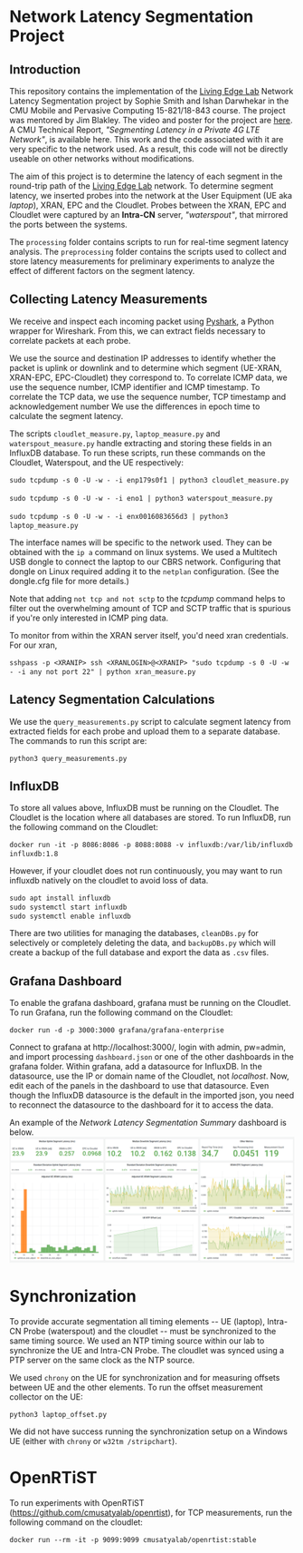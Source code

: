 

# Network Latency Segmentation Project

## Introduction
This repository contains the implementation of the  [Living Edge Lab](https://www.cmu.edu/scs/edgecomputing/index.html)  Network Latency Segmentation project by Sophie Smith and Ishan Darwhekar in the CMU Mobile and Pervasive Computing 15-821/18-843 course. The project was mentored by Jim Blakley. The video and poster for the project are [here](https://www.cs.cmu.edu/~15-821/archive/#2021). A CMU Technical Report, *"Segmenting Latency in a Private 4G LTE Network"*, is available here<link when published>. This work and the code associated with it are very specific to the network used. As a result, this code will not be directly useable on other networks without modifications.

The aim of this project is to determine the latency of each segment in the round-trip path of the [Living Edge Lab](https://www.cmu.edu/scs/edgecomputing/index.html) network. To determine segment latency, we inserted probes into the network at the User Equipment (UE aka *laptop*), XRAN, EPC and the Cloudlet. Probes between the XRAN, EPC and Cloudlet were captured by an **Intra-CN** server, *"waterspout"*, that mirrored the ports between the systems.

The `processing` folder contains scripts to run for real-time segment latency analysis. The `preprocessing` folder contains the scripts used to collect and store latency measurements for preliminary experiments to analyze the effect of different factors on the segment latency. 

## Collecting Latency Measurements
We receive and inspect each incoming packet using [Pyshark](https://github.com/KimiNewt/pyshark), a Python wrapper for Wireshark. From this, we can extract fields necessary to correlate packets at each probe. 

We use the source and destination IP addresses to identify whether the packet is uplink or downlink and to determine which segment (UE-XRAN, XRAN-EPC, EPC-Cloudlet) they correspond to. To correlate ICMP data, we use the sequence number, ICMP identifier and ICMP timestamp. To correlate the TCP data, we use the sequence number, TCP timestamp and acknowledgement number We use the differences in epoch time to calculate the segment latency. 

The scripts `cloudlet_measure.py`, `laptop_measure.py` and `waterspout_measure.py` handle extracting and storing these fields in an InfluxDB database. To run these scripts, run these commands on the Cloudlet, Waterspout, and the UE respectively:

```
sudo tcpdump -s 0 -U -w - -i enp179s0f1 | python3 cloudlet_measure.py

sudo tcpdump -s 0 -U -w - -i eno1 | python3 waterspout_measure.py

sudo tcpdump -s 0 -U -w - -i enx0016083656d3 | python3 laptop_measure.py
```

The interface names will be specific to the network used. They can be obtained with the `ip a` command on linux systems. We used a Multitech USB dongle to connect the laptop to our CBRS network. Configuring that dongle on Linux required adding it to the `netplan` configuration. (See the dongle.cfg file for more details.)

Note that adding ```not tcp and not sctp``` to the *tcpdump* command helps to filter out the overwhelming amount of  TCP and SCTP traffic that is spurious if you're only interested in ICMP ping data.

To monitor from within the XRAN server itself, you'd need xran credentials. For our xran,

```
sshpass -p <XRANIP> ssh <XRANLOGIN>@<XRANIP> "sudo tcpdump -s 0 -U -w - -i any not port 22" | python xran_measure.py
```

## Latency Segmentation Calculations
We use the `query_measurements.py` script to calculate segment latency from extracted fields for each probe and upload them to a separate database. The commands to run this script are: 

```
python3 query_measurements.py 
```

## InfluxDB

To store all values above, InfluxDB must be running on the Cloudlet. The Cloudlet is the location where all databases are stored. To run InfluxDB, run the following command on the Cloudlet:

```
docker run -it -p 8086:8086 -p 8088:8088 -v influxdb:/var/lib/influxdb influxdb:1.8
```

However, if your cloudlet does not run continuously, you may want to run influxdb natively on the cloudlet to avoid loss of data.

```
sudo apt install influxdb
sudo systemctl start influxdb
sudo systemctl enable influxdb
```
There are two utilities for managing the databases, `cleanDBs.py` for selectively or completely deleting the data, and `backupDBs.py` which will create a backup of the full database and export the data as `.csv` files.

## Grafana Dashboard
To enable the grafana dashboard, grafana must be running on the Cloudlet. To run Grafana, run the following command on the Cloudlet:

```
docker run -d -p 3000:3000 grafana/grafana-enterprise
```
Connect to grafana at http://localhost:3000/, login with admin, pw=admin, and import processing `dashboard.json` or one of the other dashboards in the grafana folder. Within grafana, add a datasource for InfluxDB. In the datasource, use the IP or domain name of the Cloudlet, not *localhost*. Now, edit each of the panels in the dashboard to use that datasource. Even though the InfluxDB datasource is the default in the imported json, you need to reconnect the datasource to the dashboard for it to access the data.

An example of the *Network Latency Segmentation Summary* dashboard is below.
![dashboard](grafana/DashboardScreenshot.png)

# Synchronization
To provide accurate segmentation all timing elements -- UE (laptop), Intra-CN Probe (waterspout) and the cloudlet -- must be synchronized to the same timing source. We used an NTP timing source within our lab to synchronize the UE and Intra-CN Probe. The cloudlet was synced using a PTP server on the same clock as the NTP source.

We used `chrony` on the UE for synchronization and for measuring offsets between UE and the other elements. To run the offset measurement collector on the UE:
``` 
python3 laptop_offset.py
```

We did not have success running the synchronization setup on a Windows UE (either with `chrony` or `w32tm /stripchart`). 

# OpenRTiST

To run experiments with OpenRTiST (https://github.com/cmusatyalab/openrtist), for TCP measurements, run the following command on the cloudlet:

```
docker run --rm -it -p 9099:9099 cmusatyalab/openrtist:stable
```
